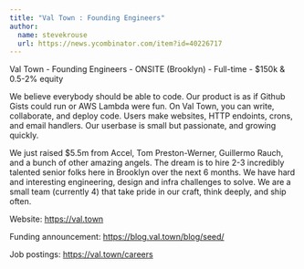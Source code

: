 ```yaml
---
title: "Val Town : Founding Engineers"
author:
  name: stevekrouse
  url: https://news.ycombinator.com/item?id=40226717
---
```

Val Town - Founding Engineers - ONSITE (Brooklyn) - Full-time - $150k &amp; 0.5-2% equity

We believe everybody should be able to code. Our product is as if Github Gists could run or AWS Lambda were fun. On Val Town, you can write, collaborate, and deploy code. Users make websites, HTTP endoints, crons, and email handlers. Our userbase is small but passionate, and growing quickly.

We just raised $5.5m from Accel, Tom Preston-Werner, Guillermo Rauch, and a bunch of other amazing angels. The dream is to hire 2-3 incredibly talented senior folks here in Brooklyn over the next 6 months. We have hard and interesting engineering, design and infra challenges to solve. We are a small team (currently 4) that take pride in our craft, think deeply, and ship often.

Website: <a href="https:&#x2F;&#x2F;val.town" rel="nofollow">https:&#x2F;&#x2F;val.town</a>

Funding announcement: <a href="https:&#x2F;&#x2F;blog.val.town&#x2F;blog&#x2F;seed&#x2F;" rel="nofollow">https:&#x2F;&#x2F;blog.val.town&#x2F;blog&#x2F;seed&#x2F;</a>

Job postings: <a href="https:&#x2F;&#x2F;val.town&#x2F;careers" rel="nofollow">https:&#x2F;&#x2F;val.town&#x2F;careers</a>
